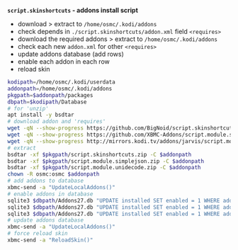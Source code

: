 **`script.skinshortcuts` - addons install script**  

- download > extract to `/home/osmc/.kodi/addons`
- check depends in `./script.skinshortcuts/addon.xml` field `<requires>`
- download the required addons > extract to `/home/osmc/.kodi/addons`
- check each new `addon.xml` for other `<requires>`
- update addons database (add rows)
- enable each addon in each row
- reload skin

```sh
kodipath=/home/osmc/.kodi/userdata
addonpath=/home/osmc/.kodi/addons
pkgpath=$addonpath/packages
dbpath=$kodipath/Database
# for 'unzip'
apt install -y bsdtar
# download addon and 'requires'
wget -qN --show-progress https://github.com/BigNoid/script.skinshortcuts/archive/master.zip -O $pkgpath/script.skinshortcuts.zip
wget -qN --show-progress https://github.com/XBMC-Addons/script.module.simplejson/archive/master.zip -O $pkgpath/script.module.simplejson.zip
wget -qN --show-progress http://mirrors.kodi.tv/addons/jarvis/script.module.unidecode/script.module.unidecode-0.4.16.zip -O $pkgpath/script.module.unidecode.zip
# extract
bsdtar -xf $pkgpath/script.skinshortcuts.zip -C $addonpath
bsdtar -xf $pkgpath/script.module.simplejson.zip -C $addonpath
bsdtar -xf $pkgpath/script.module.unidecode.zip -C $addonpath
chown -R osmc:osmc $addonpath
# add addons to database
xbmc-send -a "UpdateLocalAddons()"
# enable addons in database
sqlite3 $dbpath/Addons27.db "UPDATE installed SET enabled = 1 WHERE addonID = 'script.module.simplejson'"
sqlite3 $dbpath/Addons27.db "UPDATE installed SET enabled = 1 WHERE addonID = 'script.module.unidecode'"
sqlite3 $dbpath/Addons27.db "UPDATE installed SET enabled = 1 WHERE addonID = 'script.skinshortcuts'"
# update addons database
xbmc-send -a "UpdateLocalAddons()"
# force reload skin
xbmc-send -a "ReloadSkin()"
```
